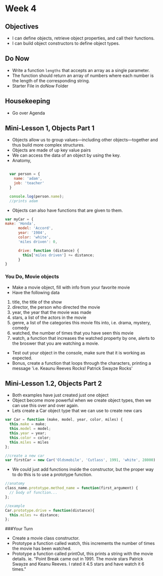# Week 4

## Objectives
- I can define objects, retrieve object properties, and call their functions.
- I can build object constructors to define object types.

## Do Now

- Write a function `lengths` that accepts an array as a single parameter.
- The function should return an array of numbers where each number is the length of the corresponding string.
- Starter File in doNow Folder

## Housekeeping
- Go over Agenda

## Mini-Lesson 1, Objects Part 1
- Objects allow us to group values—including other objects—together and thus build more complex structures.
- Objects are made of up key value pairs
- We can access the data of an object by using the key.
- Anatomy,
  
```javascript
      
  var person = {
    name: 'adam',
    job: 'teacher'
  }

  console.log(person.name);
  //prints adam
```
- Objects can also have functions that are given to them.

```javascript
var myCar = {
make: 'Honda',
      model: 'Accord',
      year: '1984',
      color: 'white',
      'miles driven': 0,

      drive: function (distance) {
        this['miles driven'] += distance;
      }
}
```

### You Do, Movie objects
- Make a movie object, fill with info from your favorite movie
- Have the following data
1. title, the title of the show
2. director, the person who directed the movie
3. year, the year that the movie was made
3. stars, a list of the actors in the movie
4. genre, a list of the categories this movie fits into, i.e. drama, mystery, comedy
5. watched, the number of times that you have seen this movie
5. watch, a function that increases the watched property by one, alerts to the broswer that you are watching a movie.
- Test out your object in the console, make sure that it is working as expected.
- Bonus, create a function that loops through the characters, printing a message 'i.e. Keaunu Reeves Rocks! Patrick Swayze Rocks'

## Mini-Lesson 1.2, Objects Part 2
- Both examples have just created just one object
- Object become more powerful when we create object types, then we can use this over and over again.
- Lets create a Car object type that we can use to create new cars

``` javascript
var Car = function (make, model, year, color, miles) {
  this.make = make;
  this.model = model;
  this.year = year;
  this.color = color;
  this.miles = miles
};

//create a new car
var firstCar = new Car('Oldsmobile', 'Cutlass', 1991, 'white', 28000)
```
- We could just add functions inside the constructor, but the proper way to do this is to use a prototype function.

``` javascript
//anatomy
class_name.prototype.method_name = function(first_argument) {
  // body of function...
};

//example
Car.prototype.drive = function(distance){
  this.miles += distance;
};
```

###Your Turn
- Create a movie class constructor.
- Prototype a function called watch, this increments the number of times the movie has been watched.
- Prototype a function called printOut, this prints a string with the movie details. ie. "Point Break came out in 1991. The movie stars Patrick Swayze and Keanu Reeves. I rated it 4.5 stars and have watch it 6 times."

